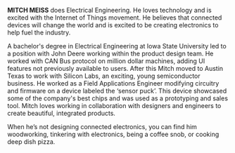 **MITCH MEISS** does Electrical Engineering. He loves technology and is excited with the Internet of Things movement. He believes that connected devices will change the world and is excited to be creating electronics to help fuel the industry.

A bachelor's degree in Electrical Engineering at Iowa State University led to a position with John Deere working within the product design team. He worked with CAN Bus protocol on million dollar machines, adding UI features not previously available to users. After this Mitch moved to Austin Texas to work with Silicon Labs, an exciting, young semiconductor business. He worked as a Field Applications Engineer modifying circuitry and firmware on a device labeled the ‘sensor puck’. This device showcased some of the company's best chips and was used as a prototyping and sales tool. Mitch loves working in collaboration with designers and engineers to create beautiful, integrated products.

When he’s not designing connected electronics, you can find him woodworking, tinkering with electronics, being a coffee snob, or cooking deep dish pizza.
